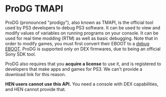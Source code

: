 # ProDG TMAPI

ProDG \(pronounced "prodigy"\), also known as TMAPI, is the official tool used by PS3 developers to debug PS3 software. It can be used to view and modify values of variables on running programs on your console. It can be used for real time modding \(RTM\) as well as basic debugging. Note that in order to modify games, you must first convert their EBOOT to a [debug EBOOT](https://www.reddit.com/r/ps3homebrew/wiki/eboots). ProDG is supported only on DEX firmwares, due to being an official Sony SDK tool.

ProDG also requires that you **acquire a license** to use it, and is registered to developers that make apps and games for PS3. We can't provide a download link for this reason.

**HEN users cannot use this API.** You need a console with DEX capabilities, and HEN cannot provide that.

